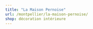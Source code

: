```yaml
---
title: "La Maison Pernoise"
url: /montpellier/la-maison-pernoise/
shop: décoration intérieure
---
```

